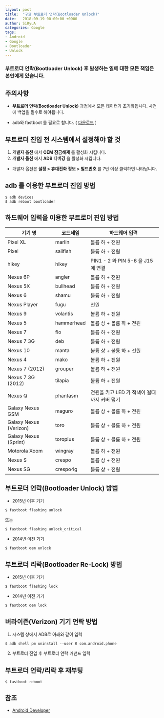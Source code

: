 ```yaml
---
layout: post
title:  "구글 부트로더 언락(Bootloader Unlock)"
date:   2018-09-19 00:00:00 +0900
author: SiRyuA
categories: Google
tags:
- Android
- Google
- Bootloader
- Unlock
---
```


### **부트로더 언락(Bootloader Unlock)** 후 발생하는 일에 대한 모든 책임은 본인에게 있습니다.

## 주의사항

* **부트로더 언락(Bootloader Unlock)** 과정에서 모든 데이터가 초기화됩니다. 사전에 백업을 필수로 해야됩니다.

* adb와 fastboot 를 필요로 합니다. ( [다운로드](/android/android-what-is-adb.html) )


## 부트로더 진입 전 시스템에서 설정해야 할 것
1. **개발자 옵션** 에서 **OEM 잠금해제** 를 활성화 시킵니다.
2. **개발자 옵션** 에서 **ADB 디버깅** 을 활성화 시킵니다.

* 개발자 옵션은 **설정 > 휴대전화 정보 > 빌드번호** 를 7번 이상 클릭하면 나타납니다.


## adb 를 이용한 부트로더 진입 방법
~~~~
$ adb devices
$ adb reboot bootloader
~~~~

## 하드웨어 입력을 이용한 부트로더 진입 방법

| 기기 명                | 코드네임   | 하드웨어 입력                                |
|------------------------|------------|----------------------------------------------|
| Pixel XL               | marlin     | 볼륨 하 + 전원                               |
| Pixel                  | sailfish   | 볼륨 하 + 전원                               |
| hikey                  | hikey      | PIN1 - 2 와 PIN 5-6 을 J15에 연결            |
| Nexus 6P               | angler     | 볼륨 하 + 전원                               |
| Nexus 5X               | bullhead   | 볼륨 하 + 전원                               |
| Nexus 6                | shamu      | 볼륨 하 + 전원                               |
| Nexus Player           | fugu       | 전원                                         |
| Nexus 9                | volantis   | 볼륨 하 + 전원                               |
| Nexus 5                | hammerhead | 볼륨 상 + 볼륨 하 + 전원                     |
| Nexus 7                | flo        | 볼륨 하 + 전원                               |
| Nexus 7 3G             | deb        | 볼륨 하 + 전원                               |
| Nexus 10               | manta      | 볼륨 상 + 볼륨 하 + 전원                     |
| Nexus 4                | mako       | 볼륨 하 + 전원                               |
| Nexus 7 (2012)         | grouper    | 볼륨 하 + 전원                               |
| Nexus 7 3G (2012)      | tilapia    | 볼륨 하 + 전원                               |
| Nexus Q                | phantasm   | 전원을 키고 LED 가 적색이 될때까지 커버 덮기 |
| Galaxy Nexus GSM       | maguro     | 볼륨 상 + 볼륨 하 + 전원                     |
| Galaxy Nexus (Verizon) | toro       | 볼륨 상 + 볼륨 하 + 전원                     |
| Galaxy Nexus (Sprint)  | toroplus   | 볼륨 상 + 볼륨 하 + 전원                     |
| Motorola Xoom          | wingray    | 볼륨 하 + 전원                               |
| Nexus S                | crespo     | 볼륨 상 + 전원                               |
| Nexus SG               | crespo4g   | 볼륨 상 + 전원                               |


## 부트로더 언락(Bootloader Unlock) 방법
* 2015년 이후 기기
~~~~
$ fastboot flashing unlock
~~~~
또는
~~~~
$ fastboot flashing unlock_critical
~~~~

* 2014년 이전 기기
~~~~
$ fastboot oem unlock
~~~~


## 부트로더 리락(Bootloader Re-Lock) 방법
* 2015년 이후 기기
~~~~
$ fastboot flashing lock
~~~~

* 2014년 이전 기기
~~~~
$ fastboot oem lock
~~~~


## 버라이즌(Verizon) 기기 언락 방법
1. 시스템 상에서 ADB로 아래와 같이 입력
~~~~
$ adb shell pm uninstall --user 0 com.android.phone
~~~~
2. 부트로더 진입 후 부트로더 언락 커맨드 입력


## 부트로더 언락/리락 후 재부팅
~~~~
$ fastboot reboot
~~~~


## 참조
* [Android Developer](https://source.android.com/setup/build/running)
